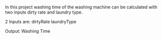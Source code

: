 In this project washing time of the washing machine can be calculated with two inputs dirty rate and laundry type.


2 Inputs are:
dirtyRate
laundryType

Output:
Washing Time

